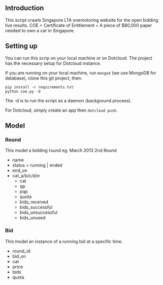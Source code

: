 ## Introduction ##

This script crawls Singapore LTA onemotoring website for the open bidding live results. COE = Certificate of Entitlement = A piece of $80,000 paper needed to own a car in Singapore.


## Setting up ##

You can run this scrip on your local machine or on Dotcloud. The project has the necessary setup for Dotcloud instance.

If you are running on your local machine, run `mongod` (we use MongoDB for database), clone this git project, then:

```
pip install -r requirements.txt
python coe.py -d
```

The -d is to run the script as a daemon (background process). 

For Dotcloud, simply create an app then `dotcloud push`.


## Model ##


### Round ###

This model a bidding round eg. March 2013 2nd Round

- name
- status = running | ended
- end_on
- cat_a/b/c/d/e
	- cat
	- qp
	- pqp
	- quota
	- bids_received
	- bids_successful
	- bids_unsuccessful
	- bids_unused



### Bid ###

This model an instance of a running bid at a specific time.

- round_id
- bid_on
- cat
- price
- bids
- quota



